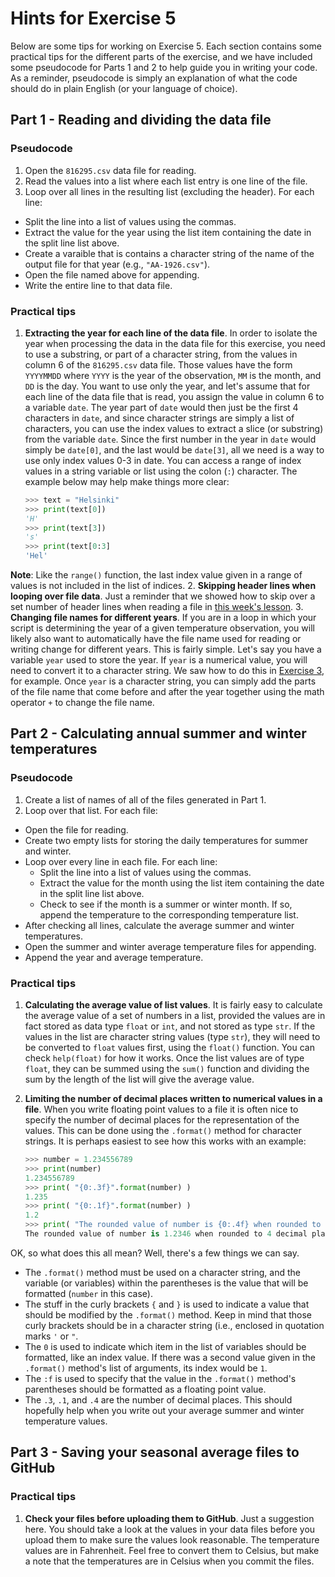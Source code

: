 # Hints for Exercise 5
Below are some tips for working on Exercise 5.
Each section contains some practical tips for the different parts of the exercise, and we have included some pseudocode for Parts 1 and 2 to help guide you in writing your code.
As a reminder, pseudocode is simply an explanation of what the code should do in plain English (or your language of choice).

## Part 1 - Reading and dividing the data file
### Pseudocode
1. Open the `816295.csv` data file for reading.
2. Read the values into a list where each list entry is one line of the file.
3. Loop over all lines in the resulting list (excluding the header). For each line:
  - Split the line into a list of values using the commas.
  - Extract the value for the year using the list item containing the date in the split line list above.
  - Create a varaible that is contains a character string of the name of the output file for that year (e.g., `"AA-1926.csv"`).
  - Open the file named above for appending.
  - Write the entire line to that data file.

### Practical tips
1. **Extracting the year for each line of the data file**.
In order to isolate the year when processing the data in the data file for this exercise, you need to use a substring, or part of a character string, from the values in column 6 of the `816295.csv` data file.
Those values have the form `YYYYMMDD` where `YYYY` is the year of the observation, `MM` is the month, and `DD` is the day.
You want to use only the year, and let's assume that for each line of the data file that is read, you assign the value in column 6 to a variable `date`.
The year part of `date` would then just be the first 4 characters in `date`, and since character strings are simply a list of characters, you can use the index values to extract a slice (or substring) from the variable `date`.
Since the first number in the year in `date` would simply be `date[0]`, and the last would be `date[3]`, all we need is a way to use only index values 0-3 in date.
You can access a range of index values in a string variable or list using the colon (`:`) character.
The example below may help make things more clear:

    ```python
    >>> text = "Helsinki"
    >>> print(text[0])
    'H'
    >>> print(text[3])
    's'
    >>> print(text[0:3]
    'Hel'
    ```
**Note**: Like the `range()` function, the last index value given in a range of values is not included in the list of indices.
2. **Skipping header lines when looping over file data**.
Just a reminder that we showed how to skip over a set number of header lines when reading a file in [this week's lesson](reading-data-from-file.md#headers-of-a-known-number-of-lines).
3. **Changing file names for different years**.
If you are in a loop in which your script is determining the year of a given temperature observation, you will likely also want to automatically have the file name used for reading or writing change for different years.
This is fairly simple.
Let's say you have a variable `year` used to store the year.
If `year` is a numerical value, you will need to convert it to a character string.
We saw how to do this in [Exercise 3](https://github.com/Python-for-geo-people/Exercise-3), for example.
Once `year` is a character string, you can simply add the parts of the file name that come before and after the year together using the math operator `+` to change the file name.

## Part 2 - Calculating annual summer and winter temperatures
### Pseudocode
1. Create a list of names of all of the files generated in Part 1.
2. Loop over that list. For each file:
  - Open the file for reading.
  - Create two empty lists for storing the daily temperatures for summer and winter.
  - Loop over every line in each file. For each line:
    - Split the line into a list of values using the commas.
    - Extract the value for the month using the list item containing the date in the split line list above.
    - Check to see if the month is a summer or winter month. If so, append the temperature to the corresponding temperature list.
  - After checking all lines, calculate the average summer and winter temperatures.
  - Open the summer and winter average temperature files for appending.
  - Append the year and average temperature.

### Practical tips
1. **Calculating the average value of list values**.
It is fairly easy to calculate the average value of a set of numbers in a list, provided the values are in fact stored as data type `float` or `int`, and not stored as type `str`.
If the values in the list are character string values (type `str`), they will need to be converted to `float` values first, using the `float()` function.
You can check `help(float)` for how it works.
Once the list values are of type `float`, they can be summed using the `sum()` function and dividing the sum by the length of the list will give the average value.
2. **Limiting the number of decimal places written to numerical values in a file**.
When you write floating point values to a file it is often nice to specify the number of decimal places for the representation of the values.
This can be done using the `.format()` method for character strings.
It is perhaps easiest to see how this works with an example:

    ```python
    >>> number = 1.234556789
    >>> print(number)
    1.234556789
    >>> print( "{0:.3f}".format(number) )
    1.235
    >>> print( "{0:.1f}".format(number) )
    1.2
    >>> print( "The rounded value of number is {0:.4f} when rounded to 4 decimal places".format(number) )
    The rounded value of number is 1.2346 when rounded to 4 decimal places
    ```
OK, so what does this all mean?
Well, there's a few things we can say.
  - The `.format()` method must be used on a character string, and the variable (or variables) within the parentheses is the value that will be formatted (`number` in this case).
  - The stuff in the curly brackets `{` and `}` is used to indicate a value that should be modified by the `.format()` method.
  Keep in mind that those curly brackets should be in a character string (i.e., enclosed in quotation marks `'` or `"`.
  - The `0` is used to indicate which item in the list of variables should be formatted, like an index value. If there was a second value given in the `.format()` method's list of arguments, its index would be `1`.
  - The `:f` is used to specify that the value in the `.format()` method's parentheses should be formatted as a floating point value.
  - The `.3`, `.1`, and `.4` are the number of decimal places.
This should hopefully help when you write out your average summer and winter temperature values.

## Part 3 - Saving your seasonal average files to GitHub
### Practical tips
1. **Check your files before uploading them to GitHub**.
Just a suggestion here.
You should take a look at the values in your data files before you upload them to make sure the values look reasonable.
The temperature values are in Fahrenheit.
Feel free to convert them to Celsius, but make a note that the temperatures are in Celsius when you commit the files.
